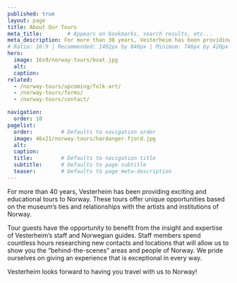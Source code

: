 ```yaml
---
published: true
layout: page
title: About Our Tours
meta_title:        # Appears on bookmarks, search results, etc...
meta_description: For more than 30 years, Vesterheim has been providing exciting and educational tours to Norway. These tours offer unique opportunities based on the museum’s ties and relationships with the artists and institutions of Norway.
# Ratio: 16:9 | Recommended: 1492px by 840px | Minimum: 746px by 420px
hero:
  image: 16x9/norway-tours/boat.jpg
  alt: 
  caption: 
related:
  - /norway-tours/upcoming/folk-art/
  - /norway-tours/forms/
  - /norway-tours/contact/

navigation:
  order: 10
pagelist:
  order:         # Defaults to navigation order
  image: 46x21/norway-tours/hardanger-fjord.jpg
  alt: 
  caption:
  title:         # Defaults to navigation title
  subtitle:      # Defaults to page subtitle
  teaser:        # Defaults to page meta-description
---
```

For more than 40 years, Vesterheim has been providing exciting and educational tours to Norway. These tours offer unique opportunities based on the museum’s ties and relationships with the artists and institutions of Norway.

Tour guests have the opportunity to benefit from the insight and expertise of Vesterheim’s staff and Norwegian guides. Staff members spend countless hours researching new contacts and locations that will allow us to show you the “behind-the-scenes” areas and people of Norway. We pride ourselves on giving an experience that is exceptional in every way.

Vesterheim looks forward to having you travel with us to Norway!